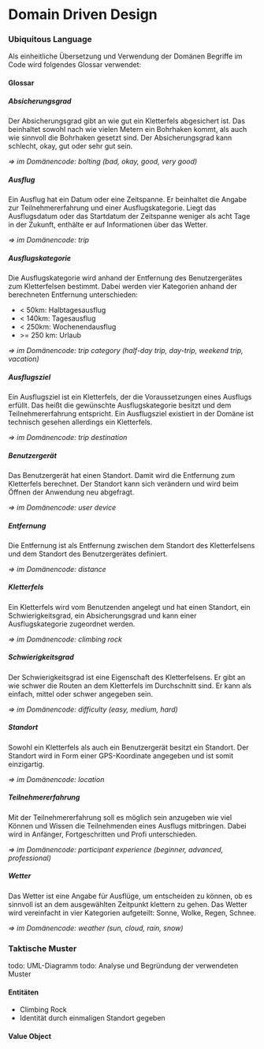 ﻿# Domain Driven Design
### Ubiquitous Language
Als einheitliche Übersetzung und Verwendung der Domänen Begriffe im Code wird folgendes Glossar verwendet:
#### Glossar
##### Absicherungsgrad
Der Absicherungsgrad gibt an wie gut ein Kletterfels abgesichert ist. Das beinhaltet sowohl nach wie vielen Metern ein Bohrhaken kommt, als auch wie sinnvoll die Bohrhaken gesetzt sind. Der Absicherungsgrad kann schlecht, okay, gut oder sehr gut sein.

*=> im Domänencode: bolting (bad, okay, good, very good)*
##### Ausflug
Ein Ausflug hat ein Datum oder eine Zeitspanne. Er beinhaltet die Angabe zur Teilnehmererfahrung und einer Ausflugskategorie. Liegt das Ausflugsdatum oder das Startdatum der Zeitspanne weniger als acht Tage in der Zukunft, enthälte er auf Informationen über das Wetter.

*=> im Domänencode: trip*
##### Ausflugskategorie
Die Ausflugskategorie wird anhand der Entfernung des Benutzergerätes zum Kletterfelsen bestimmt. Dabei werden vier Kategorien anhand der berechneten Entfernung unterschieden:
-   < 50km: Halbtagesausflug
-   < 140km: Tagesausflug
-   < 250km: Wochenendausflug
-   \>= 250 km: Urlaub

*=> im Domänencode: trip category (half-day trip, day-trip, weekend trip, vacation)*
##### Ausflugsziel
Ein Ausflugsziel ist ein Kletterfels, der die Voraussetzungen eines Ausflugs erfüllt. Das heißt die gewünschte Ausflugskategorie besitzt und dem Teilnehmererfahrung entspricht. Ein Ausflugsziel existiert in der Domäne ist technisch gesehen allerdings ein Kletterfels.

*=> im Domänencode: trip destination*
##### Benutzergerät
Das Benutzergerät hat einen Standort. Damit wird die Entfernung zum Kletterfels berechnet. Der Standort kann sich verändern und wird beim Öffnen der Anwendung neu abgefragt.

*=> im Domänencode: user device*
##### Entfernung
Die Entfernung ist als Entfernung zwischen dem Standort des Kletterfelsens und dem Standort des Benutzergerätes definiert.

*=> im Domänencode: distance*
##### Kletterfels
Ein Kletterfels wird vom Benutzenden angelegt und hat einen Standort, ein Schwierigkeitsgrad, ein Absicherungsgrad und kann einer Ausflugskategorie zugeordnet werden.

*=> im Domänencode: climbing rock*
##### Schwierigkeitsgrad
Der Schwierigkeitsgrad ist eine Eigenschaft des Kletterfelsens. Er gibt an wie schwer die Routen an dem Kletterfels im Durchschnitt sind. Er kann als einfach, mittel oder schwer angegeben sein.

*=> im Domänencode: difficulty (easy, medium, hard)*
##### Standort
Sowohl ein Kletterfels als auch ein Benutzergerät besitzt ein Standort. Der Standort wird in Form einer GPS-Koordinate angegeben und ist somit einzigartig. 

*=> im Domänencode: location*
##### Teilnehmererfahrung
Mit der Teilnehmererfahrung soll es möglich sein anzugeben wie viel Können und Wissen die Teilnehmenden eines Ausflugs mitbringen. Dabei wird in Anfänger, Fortgeschritten und Profi unterschieden.

*=> im Domänencode: participant experience (beginner, advanced, professional)*
##### Wetter
Das Wetter ist eine Angabe für Ausflüge, um entscheiden zu können, ob es sinnvoll ist an dem ausgewählten Zeitpunkt klettern zu gehen. Das Wetter wird vereinfacht in vier Kategorien aufgeteilt: Sonne, Wolke, Regen, Schnee.

*=> im Domänencode: weather (sun, cloud, rain, snow)*
### Taktische Muster
todo: UML-Diagramm
todo: Analyse und Begründung der verwendeten Muster

#### Entitäten
- Climbing Rock
- Identität durch einmaligen Standort gegeben
#### Value Object


